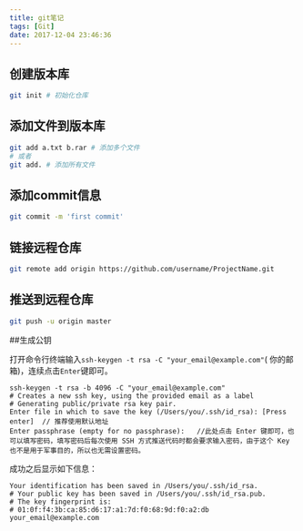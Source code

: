 ```yaml
---
title: git笔记
tags: [Git]
date: 2017-12-04 23:46:36
---
```

## 创建版本库

```bash
git init # 初始化仓库
```
## 添加文件到版本库
```bash
git add a.txt b.rar # 添加多个文件
# 或者
git add. # 添加所有文件
```

## 添加commit信息

```bash
git commit -m 'first commit'
```

## 链接远程仓库

```bash
git remote add origin https://github.com/username/ProjectName.git
```

## 推送到远程仓库

```bash
git push -u origin master
```

##生成公钥

打开命令行终端输入`ssh-keygen -t rsa -C "your_email@example.com"`( 你的邮箱)，连续点击`Enter`键即可。

    ssh-keygen -t rsa -b 4096 -C "your_email@example.com"
    # Creates a new ssh key, using the provided email as a label
    # Generating public/private rsa key pair.
    Enter file in which to save the key (/Users/you/.ssh/id_rsa): [Press enter]  // 推荐使用默认地址
    Enter passphrase (empty for no passphrase):   //此处点击 Enter 键即可，也可以填写密码，填写密码后每次使用 SSH 方式推送代码时都会要求输入密码，由于这个 Key 也不是用于军事目的，所以也无需设置密码。

成功之后显示如下信息：

    Your identification has been saved in /Users/you/.ssh/id_rsa.
    # Your public key has been saved in /Users/you/.ssh/id_rsa.pub.
    # The key fingerprint is:
    # 01:0f:f4:3b:ca:85:d6:17:a1:7d:f0:68:9d:f0:a2:db your_email@example.com